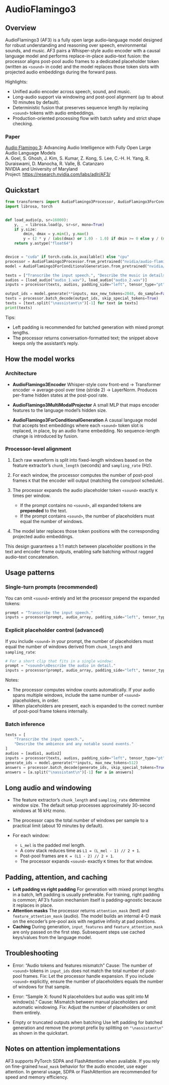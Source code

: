 # AudioFlamingo3

## Overview

AudioFlamingo3 (AF3) is a fully open large audio–language model designed for robust understanding and reasoning over speech, environmental sounds, and music. AF3 pairs a Whisper-style audio encoder with a causal language model and performs replace-in-place audio–text fusion: the processor aligns post-pool audio frames to a dedicated placeholder token (written as `<sound>` in code) and the model replaces those token slots with projected audio embeddings during the forward pass.

Highlights:

- Unified audio encoder across speech, sound, and music.
- Long-audio support via windowing and post-pool alignment (up to about 10 minutes by default).
- Deterministic fusion that preserves sequence length by replacing `<sound>` tokens with audio embeddings.
- Production-oriented processing flow with batch safety and strict shape checking.

### Paper

[Audio Flamingo 3](https://arxiv.org/abs/2507.08128): Advancing Audio Intelligence with Fully Open Large Audio Language Models  
A. Goel, S. Ghosh, J. Kim, S. Kumar, Z. Kong, S. Lee, C.-H. H. Yang, R. Duraiswami, D. Manocha, R. Valle, B. Catanzaro  
NVIDIA and University of Maryland  
Project: https://research.nvidia.com/labs/adlr/AF3/

## Quickstart

```python
from transformers import AudioFlamingo3Processor, AudioFlamingo3ForConditionalGeneration
import librosa, torch


def load_audio(p, sr=16000):
    y, _ = librosa.load(p, sr=sr, mono=True)
    if y.size:
        dmin, dmax = y.min(), y.max()
        y = (2 * y / (abs(dmax) or 1.0) - 1.0) if dmin >= 0 else y / (max(abs(dmax), abs(dmin)) or 1.0)
    return y.astype("float64")


device = "cuda" if torch.cuda.is_available() else "cpu"
processor = AudioFlamingo3Processor.from_pretrained("nvidia/audio-flamingo-3")
model = AudioFlamingo3ForConditionalGeneration.from_pretrained("nvidia/audio-flamingo-3").to(device).eval()

texts = ["Transcribe the input speech.", "Describe the music in details."]
audios = [load_audio("audio_1.wav"), load_audio("audio_2.wav")]
inputs = processor(texts, audios, padding_side="left", tensor_type="pt").to(device)

output_ids = model.generate(**inputs, max_new_tokens=2048, do_sample=False)
texts = processor.batch_decode(output_ids, skip_special_tokens=True)
texts = [text.split("\nassistant\n")[-1] for text in texts]
print(texts)
```

Tips:

* Left padding is recommended for batched generation with mixed prompt lengths.
* The processor returns conversation-formatted text; the snippet above keeps only the assistant’s reply.

## How the model works

### Architecture

* **AudioFlamingo3Encoder**
  Whisper-style conv front-end → Transformer encoder → average-pool over time (stride 2) → LayerNorm.
  Produces per-frame hidden states at the post-pool rate.

* **AudioFlamingo3MultiModalProjector**
  A small MLP that maps encoder features to the language model’s hidden size.

* **AudioFlamingo3ForConditionalGeneration**
  A causal language model that accepts text embeddings where each `<sound>` token slot is replaced, in place, by an audio frame embedding. No sequence-length change is introduced by fusion.

### Processor-level alignment

1. Each raw waveform is split into fixed-length windows based on the feature extractor’s `chunk_length` (seconds) and `sampling_rate` (Hz).
2. For each window, the processor computes the number of post-pool frames `K` that the encoder will output (matching the conv/pool schedule).
3. The processor expands the audio placeholder token `<sound>` exactly `K` times per window.

   * If the prompt contains no `<sound>`, all expanded tokens are **prepended** to the text.
   * If the prompt contains `<sound>`, the number of placeholders must equal the number of windows.
4. The model later replaces those token positions with the corresponding projected audio embeddings.

This design guarantees a 1:1 match between placeholder positions in the text and encoder frame outputs, enabling safe batching without ragged audio–text concatenation.

## Usage patterns

### Single-turn prompts (recommended)

You can omit `<sound>` entirely and let the processor prepend the expanded tokens:

```python
prompt = "Transcribe the input speech."
inputs = processor(prompt, audio_array, padding_side="left", tensor_type="pt")
```

### Explicit placeholder control (advanced)

If you include `<sound>` in your prompt, the number of placeholders must equal the number of windows derived from `chunk_length` and `sampling_rate`:

```python
# For a short clip that fits in a single window:
prompt = "<sound>\nDescribe the audio in detail."
inputs = processor(prompt, audio_array, padding_side="left", tensor_type="pt")
```

Notes:

* The processor computes window counts automatically. If your audio spans multiple windows, include the same number of `<sound>` placeholders, in order.
* When placeholders are present, each is expanded to the correct number of post-pool frame tokens internally.

### Batch inference

```python
texts = [
    "Transcribe the input speech.",
    "Describe the ambience and any notable sound events."
]
audios = [audio1, audio2]
inputs = processor(texts, audios, padding_side="left", tensor_type="pt")
generate_ids = model.generate(**inputs, max_new_tokens=512)
answers = processor.batch_decode(generate_ids, skip_special_tokens=True)
answers = [a.split("\nassistant\n")[-1] for a in answers]
```

## Long audio and windowing

* The feature extractor’s `chunk_length` and `sampling_rate` determine window size.
  The default setup processes approximately 30-second windows at 16 kHz mono.
* The processor caps the total number of windows per sample to a practical limit (about 10 minutes by default).
* For each window:

  * `L_mel` is the padded mel length.
  * A conv stack reduces time as `L1 = (L_mel - 1) // 2 + 1`.
  * Post-pool frames are `K = (L1 - 2) // 2 + 1`.
  * The processor expands `<sound>` exactly `K` times for that window.

## Padding, attention, and caching

* **Left padding vs right padding**
  For generation with mixed prompt lengths in a batch, left padding is usually preferable.
  For training, right padding is common; AF3’s fusion mechanism itself is padding-agnostic because it replaces in place.
* **Attention masks**
  The processor returns `attention_mask` (text) and `feature_attention_mask` (audio). The model builds an internal 4-D mask on the encoder’s pre-pool axis with negative infinity at pad positions.
* **Caching**
  During generation, `input_features` and `feature_attention_mask` are only passed on the first step. Subsequent steps use cached keys/values from the language model.

## Troubleshooting

* Error: “Audio tokens and features mismatch”
  Cause: The number of `<sound>` tokens in `input_ids` does not match the total number of post-pool frames.
  Fix: Let the processor handle expansion. If you include `<sound>` explicitly, ensure the number of placeholders equals the number of windows for that sample.

* Error: “Sample X: found N placeholders but audio was split into M window(s).”
  Cause: Mismatch between manual placeholders and automatic windowing.
  Fix: Adjust the number of placeholders or omit them entirely.

* Empty or truncated outputs when batching
  Use left padding for batched generation and remove the prompt prefix by splitting on `"\nassistant\n"` as shown in the quickstart.


## Notes on attention implementations

AF3 supports PyTorch SDPA and FlashAttention when available. If you rely on fine-grained `head_mask` behavior for the audio encoder, use eager attention. In general usage, SDPA or FlashAttention are recommended for speed and memory efficiency.

